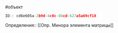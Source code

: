 #объект

```javascript
ID:: cd6e605a-2b9d-4c0c-08cd-627a5a69cf18 
```

Определения:: [[Опр. Минора элемента матрицы]]

